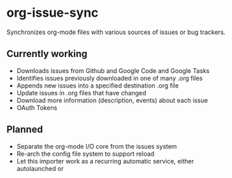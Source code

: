 org-issue-sync
==============

Synchronizes org-mode files with various sources of issues or bug trackers.

Currently working
-----------------

* Downloads issues from Github and Google Code and Google Tasks
* Identifies issues previously downloaded in one of many .org files
* Appends new issues into a specified destination .org file
* Update issues in .org files that have changed
* Download more information (description, events) about each issue
* OAuth Tokens

Planned
-------
* Separate the org-mode I/O core from the issues system
* Re-arch the config file system to support reload
* Let this importer work as a recurring automatic service, either autolaunched or 

